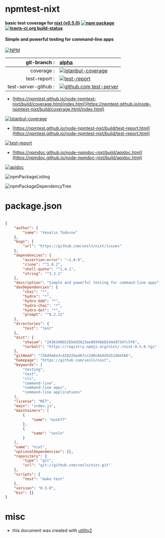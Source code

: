 # npmtest-nixt

#### basic test coverage for  [nixt (v0.5.0)](https://github.com/vesln/nixt)  [![npm package](https://img.shields.io/npm/v/npmtest-nixt.svg?style=flat-square)](https://www.npmjs.org/package/npmtest-nixt) [![travis-ci.org build-status](https://api.travis-ci.org/npmtest/node-npmtest-nixt.svg)](https://travis-ci.org/npmtest/node-npmtest-nixt)

#### Simple and powerful testing for command-line apps

[![NPM](https://nodei.co/npm/nixt.png?downloads=true&downloadRank=true&stars=true)](https://www.npmjs.com/package/nixt)

| git-branch : | [alpha](https://github.com/npmtest/node-npmtest-nixt/tree/alpha)|
|--:|:--|
| coverage : | [![istanbul-coverage](https://npmtest.github.io/node-npmtest-nixt/build/coverage.badge.svg)](https://npmtest.github.io/node-npmtest-nixt/build/coverage.html/index.html)|
| test-report : | [![test-report](https://npmtest.github.io/node-npmtest-nixt/build/test-report.badge.svg)](https://npmtest.github.io/node-npmtest-nixt/build/test-report.html)|
| test-server-github : | [![github.com test-server](https://npmtest.github.io/node-npmtest-nixt/GitHub-Mark-32px.png)](https://npmtest.github.io/node-npmtest-nixt/build/app/index.html) | | build-artifacts : | [![build-artifacts](https://npmtest.github.io/node-npmtest-nixt/glyphicons_144_folder_open.png)](https://github.com/npmtest/node-npmtest-nixt/tree/gh-pages/build)|

- [https://npmtest.github.io/node-npmtest-nixt/build/coverage.html/index.html](https://npmtest.github.io/node-npmtest-nixt/build/coverage.html/index.html)

[![istanbul-coverage](https://npmtest.github.io/node-npmtest-nixt/build/screenCapture.buildCi.browser.%252Ftmp%252Fbuild%252Fcoverage.lib.html.png)](https://npmtest.github.io/node-npmtest-nixt/build/coverage.html/index.html)

- [https://npmtest.github.io/node-npmtest-nixt/build/test-report.html](https://npmtest.github.io/node-npmtest-nixt/build/test-report.html)

[![test-report](https://npmtest.github.io/node-npmtest-nixt/build/screenCapture.buildCi.browser.%252Ftmp%252Fbuild%252Ftest-report.html.png)](https://npmtest.github.io/node-npmtest-nixt/build/test-report.html)

- [https://npmdoc.github.io/node-npmdoc-nixt/build/apidoc.html](https://npmdoc.github.io/node-npmdoc-nixt/build/apidoc.html)

[![apidoc](https://npmdoc.github.io/node-npmdoc-nixt/build/screenCapture.buildCi.browser.%252Ftmp%252Fbuild%252Fapidoc.html.png)](https://npmdoc.github.io/node-npmdoc-nixt/build/apidoc.html)

![npmPackageListing](https://npmtest.github.io/node-npmtest-nixt/build/screenCapture.npmPackageListing.svg)

![npmPackageDependencyTree](https://npmtest.github.io/node-npmtest-nixt/build/screenCapture.npmPackageDependencyTree.svg)



# package.json

```json

{
    "author": {
        "name": "Veselin Todorov"
    },
    "bugs": {
        "url": "https://github.com/vesln/nixt/issues"
    },
    "dependencies": {
        "assertion-error": "~1.0.0",
        "clone": "^1.0.2",
        "shell-quote": "^1.4.1",
        "string": "^3.3.1"
    },
    "description": "Simple and powerful testing for command-line apps",
    "devDependencies": {
        "chai": "*",
        "hydro": "*",
        "hydro-bdd": "*",
        "hydro-chai": "*",
        "hydro-dot": "*",
        "prompt": "^0.2.12"
    },
    "directories": {
        "test": "test"
    },
    "dist": {
        "shasum": "243b340b52b5dd3622ee8034bbb5d4ddf347c5f6",
        "tarball": "https://registry.npmjs.org/nixt/-/nixt-0.5.0.tgz"
    },
    "gitHead": "72b49a6e3c42822bad67cc240c844d5d1146e5b6",
    "homepage": "https://github.com/vesln/nixt",
    "keywords": [
        "testing",
        "test",
        "cli",
        "command-line",
        "command-line apps",
        "command-line applications"
    ],
    "license": "MIT",
    "main": "index.js",
    "maintainers": [
        {
            "name": "eush77"
        },
        {
            "name": "vesln"
        }
    ],
    "name": "nixt",
    "optionalDependencies": {},
    "repository": {
        "type": "git",
        "url": "git://github.com/vesln/nixt.git"
    },
    "scripts": {
        "test": "make test"
    },
    "version": "0.5.0",
    "bin": {}
}
```



# misc
- this document was created with [utility2](https://github.com/kaizhu256/node-utility2)
